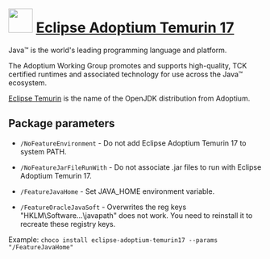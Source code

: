 # <img src="https://adoptium.net/dist/assets/adoptium_logo.svg" width="48" height="48"/> [Eclipse Adoptium Temurin 17]()

Java™ is the world's leading programming language and platform.

The Adoptium Working Group promotes and supports high-quality, TCK certified runtimes and associated technology for use across the Java™ ecosystem.

[Eclipse Temurin](https://adoptium.net/faq.html?variant=openjdk17&jvmVariant=hotspot#temurinName) is the name of the OpenJDK distribution from Adoptium.

## Package parameters 

- `/NoFeatureEnvironment` - Do not add Eclipse Adoptium Temurin 17 to system PATH.

- `/NoFeatureJarFileRunWith` - Do not associate .jar files to run with Eclipse Adoptium Temurin 17.

- `/FeatureJavaHome` - Set JAVA_HOME environment variable.

- `/FeatureOracleJavaSoft` - Overwrites the reg keys "HKLM\Software\...\javapath" does not work. You need to reinstall it to recreate these registry keys.

Example: `choco install eclipse-adoptium-temurin17 --params "/FeatureJavaHome"`